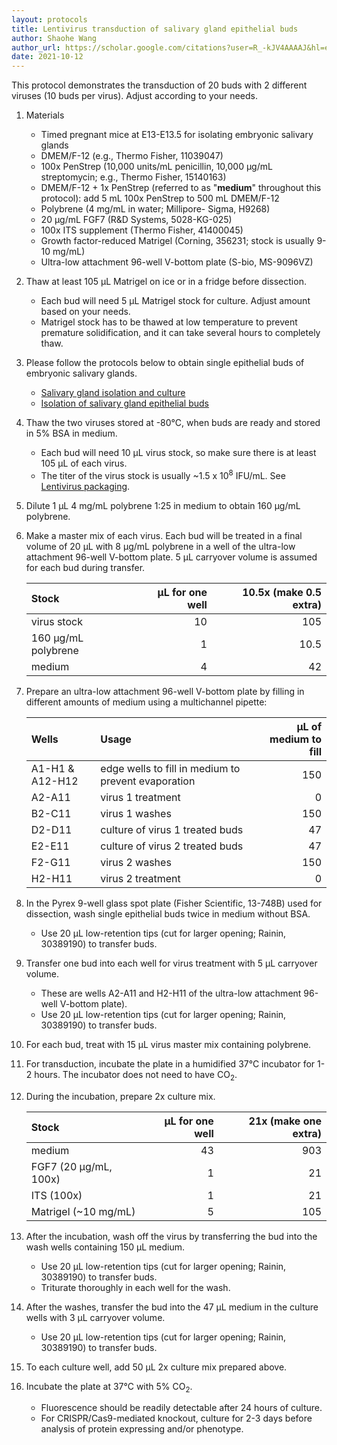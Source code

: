 ```yaml
---
layout: protocols
title: Lentivirus transduction of salivary gland epithelial buds
author: Shaohe Wang
author_url: https://scholar.google.com/citations?user=R_-kJV4AAAAJ&hl=en
date: 2021-10-12
---
```


This protocol demonstrates the transduction of 20 buds with 2 different viruses (10 buds per virus). Adjust according to your needs.

1. Materials
	- Timed pregnant mice at E13-E13.5 for isolating embryonic salivary glands
	- DMEM/F-12 (e.g., Thermo Fisher, 11039047)
	- 100x PenStrep (10,000 units/mL penicillin, 10,000 µg/mL streptomycin; e.g., Thermo Fisher, 15140163)
	- DMEM/F-12 + 1x PenStrep (referred to as "__medium__" throughout this protocol): add 5 mL 100x PenStrep to 500 mL DMEM/F-12
	- Polybrene (4 mg/mL in water; Millipore- Sigma, H9268)
	- 20 µg/mL FGF7 (R&D Systems, 5028-KG-025)
	- 100x ITS supplement (Thermo Fisher, 41400045)
	- Growth factor-reduced Matrigel (Corning, 356231; stock is usually 9-10 mg/mL)
	- Ultra-low attachment 96-well V-bottom plate (S-bio, MS-9096VZ)

1. Thaw at least 105 µL Matrigel on ice or in a fridge before dissection.
	- Each bud will need 5 µL Matrigel stock for culture. Adjust amount based on your needs.
	- Matrigel stock has to be thawed at low temperature to prevent premature solidification, and it can take several hours to completely thaw.

1. Please follow the protocols below to obtain single epithelial buds of embryonic salivary glands.
	- [Salivary gland isolation and culture](./salivary-gland-isolation-and-culture.html)
	- [Isolation of salivary gland epithelial buds](./isolate-salivary-gland-epithelial-buds.html)

1. Thaw the two viruses stored at -80°C, when buds are ready and stored in 5% BSA in medium.
	- Each bud will need 10 µL virus stock, so make sure there is at least 105 µL of each virus.
	- The titer of the virus stock is usually ~1.5 x 10<sup>8</sup> IFU/mL. See [Lentivirus packaging](./lentivirus-packaging.html).

1. Dilute 1 µL 4 mg/mL polybrene 1:25 in medium to obtain 160 µg/mL polybrene.

1. Make a master mix of each virus. Each bud will be treated in a final volume of 20 µL with 8 µg/mL polybrene in a well of the ultra-low attachment 96-well V-bottom plate. 5 µL carryover volume is assumed for each bud during transfer.

	| Stock | µL for one well | 10.5x (make 0.5 extra) |
	|:---|---:|---:|
	| virus stock | 10 |	105 |
	| 160 µg/mL polybrene | 1 | 10.5 |
	| medium | 4	| 42 |

1. Prepare an ultra-low attachment 96-well V-bottom plate by filling in different amounts of medium using a multichannel pipette:

	| Wells | Usage | µL of medium to fill |
	|:---|:---|---:|
	| A1-H1 & A12-H12 | edge wells to fill in medium to prevent evaporation | 150 |
	| A2-A11 | virus 1 treatment | 0 |
	| B2-C11 | virus 1 washes | 150 |
	| D2-D11 | culture of virus 1 treated buds | 47 |
	| E2-E11 | culture of virus 2 treated buds | 47 |
	| F2-G11 | virus 2 washes | 150 |
	| H2-H11 | virus 2 treatment | 0 |

1. In the Pyrex 9-well glass spot plate (Fisher Scientific, 13-748B) used for dissection, wash single epithelial buds twice in medium without BSA.
	- Use 20 µL low-retention tips (cut for larger opening; Rainin, 30389190) to transfer buds.

1. Transfer one bud into each well for virus treatment with 5 µL carryover volume.
	- These are wells A2-A11 and H2-H11 of the ultra-low attachment 96-well V-bottom plate).
	- Use 20 µL low-retention tips (cut for larger opening; Rainin, 30389190) to transfer buds.

1. For each bud, treat with 15 µL virus master mix containing polybrene.

1. For transduction, incubate the plate in a humidified 37°C incubator for 1-2 hours. The incubator does not need to have CO<sub>2</sub>.

1. During the incubation, prepare 2x culture mix.

	| Stock | µL for one well | 21x (make one extra) |
	|:---|---:|---:|
	| medium | 43	| 903 |
	| FGF7 (20 µg/mL, 100x) | 1 |	21 |
	| ITS (100x) | 1 | 21 |
	| Matrigel (~10 mg/mL) | 5 | 105 |

1. After the incubation, wash off the virus by transferring the bud into the wash wells containing 150 µL medium.
	- Use 20 µL low-retention tips (cut for larger opening; Rainin, 30389190) to transfer buds.
	- Triturate thoroughly in each well for the wash.

1. After the washes, transfer the bud into the 47 µL medium in the culture wells with 3 µL carryover volume.
	- Use 20 µL low-retention tips (cut for larger opening; Rainin, 30389190) to transfer buds.

1. To each culture well, add 50 µL 2x culture mix prepared above.

1. Incubate the plate at 37°C with 5% CO<sub>2</sub>.
	- Fluorescence should be readily detectable after 24 hours of culture.
	- For CRISPR/Cas9-mediated knockout, culture for 2-3 days before analysis of protein expressing and/or phenotype.
